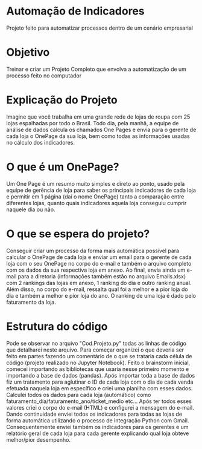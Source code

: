 # Automação de Indicadores 
 Projeto feito para automatizar processos dentro de um cenário empresarial
# Objetivo
 Treinar e criar um Projeto Completo que envolva a automatização de um processo feito no computador
# Explicação do Projeto
 Imagine que você trabalha em uma grande rede de lojas de roupa com 25 lojas espalhadas por todo o Brasil.
 Todo dia, pela manhã, a equipe de análise de dados calcula os chamados One Pages e envia para o gerente de cada loja o OnePage da sua loja, bem como todas as informações usadas no cálculo dos indicadores.
# O que é um OnePage? 
 Um One Page é um resumo muito simples e direto ao ponto, usado pela equipe de gerência de loja para saber os principais indicadores de cada loja e permitir em 1 página (daí o nome OnePage) tanto a comparação entre diferentes lojas, quanto quais indicadores aquela    loja conseguiu cumprir naquele dia ou não.
 # O que se espera do projeto?
 Conseguir criar um processo da forma mais automática possível para calcular o OnePage de cada loja e enviar um email para o gerente de cada loja com o seu OnePage no corpo do e-mail e também o arquivo completo com os dados da sua respectiva loja em anexo.
 Ao final, envia ainda um e-mail para a diretoria (informações também estão no arquivo Emails.xlsx) com 2 rankings das lojas em anexo, 1 ranking do dia e outro ranking anual. Além disso, no corpo do e-mail, ressalta qual foi a melhor e a pior loja do dia e também a   melhor e pior loja do ano. O ranking de uma loja é dado pelo faturamento da loja.
# Estrutura do código
  Pode se observar no arquivo "Cod.Projeto.py" todas as linhas de código que detalharei neste arquivo. Para começar organizei o que deveria ser feito em partes fazendo um comentário de o que se trataria cada célula de código (projeto realizado no Jupyter Notebook). Feito o brainstorm inicial, comecei importando as bibliotecas que usaria nesse primeiro momento e importando a base de dados (pandas). Após importar toda a base de dados fiz um tratamento para aglutinar o ID de cada loja com o dia de cada venda efetuada naquela loja em específico e criei uma planilha com esses dados. Calculei todos os dados para cada loja (automático) como faturamento_dia/faturamento_ano/ticket_medio etc... Após ter todos esses valores criei o corpo do e-mail (HTML) e configurei a mensagem do e-mail. Dando continuidade enviei todos os indicadores para todas as lojas de forma automática utilizando o processo de integração Python com Gmail. Consequentemente enviei também os indicadores para os gerentes e um relatório geral de cada loja para cada gerente explicando qual loja obteve melhor/pior desempenho. 
